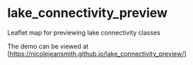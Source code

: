 # lake_connectivity_preview
Leaflet map for previewing lake connectivity classes

The demo can be viewed at [https://nicolejeansmith.github.io/lake_connectivity_preview/]